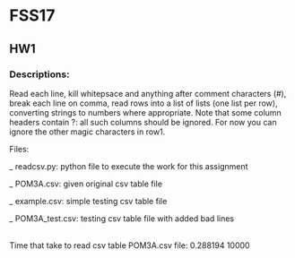 # FSS17
## HW1

### Descriptions: 

Read each line, kill whitepsace and anything after comment characters (#), break each line on comma, read rows into a list of lists (one list per row), converting strings to numbers where appropriate. Note that some column headers contain ?: all such columns should be ignored. For now you can ignore the other magic characters in row1.

Files: 

_ readcsv.py: python file to execute the work for this assignment 

_ POM3A.csv: given original csv table file 

_ example.csv: simple testing csv table file 

_ POM3A\_test.csv: testing csv table file with added bad lines 

<br>
Time that take to read csv table POM3A.csv file: 0.288194
10000
